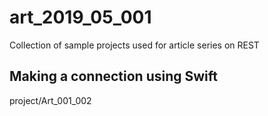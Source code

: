 # art_2019_05_001
Collection of sample projects used for article series on REST

## Making a connection using Swift
project/Art_001_002

